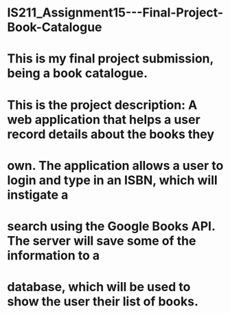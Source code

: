 # IS211_Assignment15---Final-Project-Book-Catalogue

# This is my final project submission, being a book catalogue.

# This is the project description: A web application that helps a user record details about the books they
# own. The application allows a user to login and type in an ISBN, which will instigate a
# search using the Google Books API. The server will save some of the information to a
# database, which will be used to show the user their list of books.
